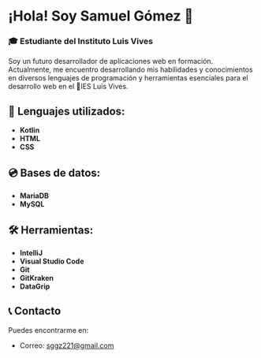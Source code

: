 # ¡Hola! Soy Samuel Gómez 👋

### 🎓 Estudiante del Instituto Luis Vives

Soy un futuro desarrollador de aplicaciones web en formación. Actualmente, me encuentro desarrollando mis habilidades y conocimientos en diversos lenguajes de programación y herramientas esenciales para el desarrollo web en el 📍IES Luis Vives.

## 📓 Lenguajes utilizados:
- **Kotlin**
- **HTML**
- **CSS**

## 💿 Bases de datos:
- **MariaDB**
- **MySQL**

## 🛠️ Herramientas:
- **IntelliJ**
- **Visual Studio Code**
- **Git**
- **GitKraken**
- **DataGrip**

## 📞 Contacto
Puedes encontrarme en:
- Correo: sggz221@gmail.com
